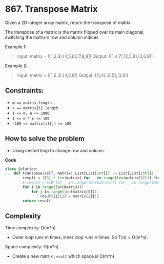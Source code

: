 # 867. Transpose Matrix
<Badge type="tip" text="Easy" />[<Badge type="info" text="LeetCode" />](https://leetcode.com/problems/transpose-matrix/ "Let's go to leetcode")

Given a 2D integer array matrix, return the transpose of matrix.

The transpose of a matrix is the matrix flipped over its main diagonal, switching the matrix's row and column indices.

Example 1:
> Input: matrix = [[1,2,3],[4,5,6],[7,8,9]]
> Output: [[1,4,7],[2,5,8],[3,6,9]]

Example 2:
> Input: matrix = [[1,2,3],[4,5,6]]
> Output: [[1,4],[2,5],[3,6]]

## Constraints:
- `m == matrix.length`
- `n == matrix[i].length`
- `1 <= m, n <= 1000`
- `1 <= m * n <= 105`
- `-109 <= matrix[i][j] <= 109`

## How to solve the problem

- Using nested loop to change row and column. 

**Code**

```python
class Solution:
    def transpose(self, matrix: List[List[int]]) -> List[List[int]]:
        result = [[0] * len(matrix) for _ in range(len(matrix[0]))] #both work
        # result = [[0 for _ in range(len(matrix))] for _ in range(len(matrix[0]))] # both work
        for i in range(len(matrix)):
            for j in range(len(matrix[0])):
                result[j][i] = matrix[i][j]
        return result
```

## Complexity

Time complexity: O(m*n)
- Outer loop runs m times, inner loop runs n times. So T(n) = O(m*n).

Space complexity: O(m*n)
- Create a new matrix `result` which space is O(m*n)
